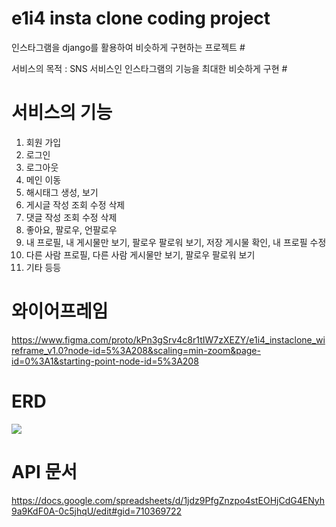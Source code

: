 # e1i4 insta clone coding project #

인스타그램을 django를 활용하여 비슷하게 구현하는 프로젝트 #

서비스의 목적 : SNS 서비스인 인스타그램의 기능을 최대한 비슷하게 구현 #

# 서비스의 기능

1. 회원 가입
2. 로그인
3. 로그아웃
4. 메인 이동
5. 해시태그 생성, 보기
6. 게시글 작성 조회 수정 삭제
7. 댓글 작성 조회 수정 삭제
8. 좋아요, 팔로우, 언팔로우
9. 내 프로필, 내 게시물만 보기, 팔로우 팔로워 보기, 저장 게시물 확인, 내 프로필 수정
10. 다른 사람 프로필, 다른 사람 게시물만 보기, 팔로우 팔로워 보기
11. 기타 등등

# 와이어프레임
https://www.figma.com/proto/kPn3gSrv4c8r1tIW7zXEZY/e1i4_instaclone_wireframe_v1.0?node-id=5%3A208&scaling=min-zoom&page-id=0%3A1&starting-point-node-id=5%3A208

# ERD
<img src="https://user-images.githubusercontent.com/6766202/193012707-b5428617-a650-48cd-86ca-d88f75671c30.png">

# API 문서
https://docs.google.com/spreadsheets/d/1jdz9PfgZnzpo4stEOHjCdG4ENyh9a9KdF0A-0c5jhqU/edit#gid=710369722



